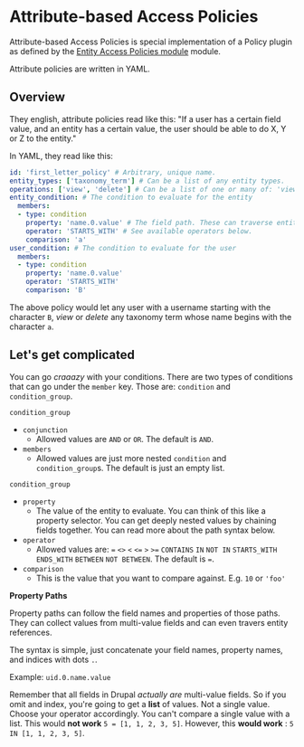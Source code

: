 # Attribute-based Access Policies

Attribute-based Access Policies is special implementation of a Policy plugin as defined by the [Entity Access Policies module](https://github.com/gabesullice/entity_access_policies) module.

Attribute policies are written in YAML.

## Overview

They english, attribute policies read like this: "If a user has a certain field value, and an entity has a certain value, the user should be able to do X, Y or Z to the entity."

In YAML, they read like this:

```yaml
id: 'first_letter_policy' # Arbitrary, unique name.
entity_types: ['taxonomy_term'] # Can be a list of any entity types.
operations: ['view', 'delete'] # Can be a list of one or many of: 'view', 'update', 'delete'
entity_condition: # The condition to evaluate for the entity
  members:
  - type: condition
    property: 'name.0.value' # The field path. These can traverse entity references!
    operator: 'STARTS_WITH' # See available operators below.
    comparison: 'a'
user_condition: # The condition to evaluate for the user
  members:
  - type: condition
    property: 'name.0.value'
    operator: 'STARTS_WITH'
    comparison: 'B'
```

The above policy would let any user with a username starting with the character `B`, _view_ or _delete_ any taxonomy term whose name begins with the character `a`.

## Let's get complicated

You can go _craaazy_ with your conditions. There are two types of conditions that can go under the `member` key. Those are: `condition` and `condition_group`.

`condition_group`
- `conjunction`
  - Allowed values are `AND` or `OR`. The default is `AND`.
- `members`
  - Allowed values are just more nested `condition` and `condition_group`s. The default is just an empty list.

`condition_group`
- `property`
  - The value of the entity to evaluate. You can think of this like a property selector. You can get deeply nested values by chaining fields together. You can read more about the path syntax below.
- `operator`
  - Allowed values are: `=` `<>` `<` `<=` `>` `>=` `CONTAINS` `IN` `NOT IN` `STARTS_WITH` `ENDS_WITH` `BETWEEN` `NOT BETWEEN`. The default is `=`.
- `comparison`
  - This is the value that you want to compare against. E.g. `10` or `'foo'`

**Property Paths**

Property paths can follow the field names and properties of those paths. They can collect values from multi-value fields and can even travers entity references.

The syntax is simple, just concatenate your field names, property names, and indices with dots `.`.

Example: `uid.0.name.value`

Remember that all fields in Drupal _actually are_ multi-value fields. So if you omit and index, you're going to get a **list** of values. Not a single value. Choose your operator accordingly. You can't compare a single value with a list. This would **not work** `5 = [1, 1, 2, 3, 5]`. However, this **would work** : `5 IN [1, 1, 2, 3, 5]`.
